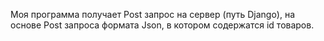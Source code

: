 Моя программа получает Post запрос на сервер (путь Django), на основе Post запроса формата Json, в котором содержатся id товаров. 

